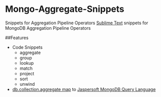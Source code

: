 # Mongo-Aggregate-Snippets
Snippets for Aggregation Pipeline Operators
[Sublime Text](http://www.sublimetext.com/) snippets for MongoDB Aggregation Pipeline Operators 

##Features
- Code Snippets
    + aggregate
    + group
    + lookup
    + match
    + project
    + sort
    + unwind
- [db.collection.aggregate map](https://docs.mongodb.com/manual/reference/operator/aggregation/) to [Jaspersoft MongoDB Query Language ](http://community.jaspersoft.com/wiki/jaspersoft-mongodb-query-language)